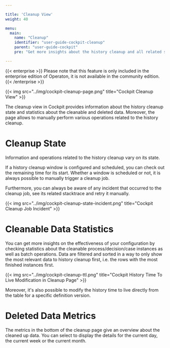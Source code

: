 ```yaml
---

title: 'Cleanup View'
weight: 40

menu:
  main:
    name: "Cleanup"
    identifier: "user-guide-cockpit-cleanup"
    parent: "user-guide-cockpit"
    pre: "Get more insights about the history cleanup and all related statistics"

---
```

{{< enterprise >}}
  Please note that this feature is only included in the enterprise edition of Operaton, it is not available in the community edition.
{{< /enterprise >}}

{{< img src="../img/cockpit-cleanup-page.png" title="Cockpit Cleanup View" >}}

The cleanup view in Cockpit provides information about the history cleanup state and statistics about the cleanable and deleted data.
Moreover, the page allows to manually perform various operations related to the history cleanup.


# Cleanup State

Information and operations related to the history cleanup vary on its state.

If a history cleanup window is configured and scheduled, you can check out the remaining time for its start. Whether a window is scheduled or not, it is always possible to manually trigger a cleanup job.

Furthermore, you can always be aware of any incident that occurred to the cleanup job, see its related stacktrace and retry it manually.

{{< img src="../img/cockpit-cleanup-state-incident.png" title="Cockpit Cleanup Job Incident" >}}


# Cleanable Data Statistics

You can get more insights on the effectiveness of your configuration by checking statistics about the cleanable process/decision/case instances as well as batch operations. Data are filtered and sorted in a way to only show
the most relevant data to history cleanup first, i.e. the rows with the most finished instances first.

{{< img src="../img/cockpit-cleanup-ttl.png" title="Cockpit History Time To Live Modification in Cleanup Page" >}}

Moreover, it's also possible to modify the history time to live directly from the table for a specific definition version.


# Deleted Data Metrics

The metrics in the bottom of the cleanup page give an overview about the cleaned up data. You can select to display the details for the current day, the current week or the current month.